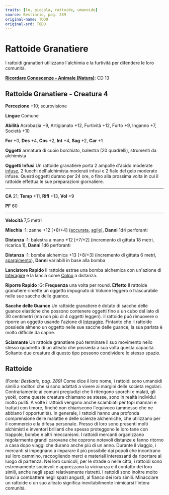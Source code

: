 ```yaml
---
traits: [ln, piccola, rattoide, umanoide]
source: Bestiario, pag. 289
original-name: TODO
original-srd: TODO
---
```


# Rattoide Granatiere

I rattoidi granatieri utilizzano l'alchimia e la furtività per difendere le loro
comunità.

**[Ricordare Conoscenze - Animale (Natura)](/azioni/ricordare-conoscenze)**: CD
13

## Rattoide Granatiere - Creatura 4

**Percezione** +10; scurovisione

**Lingue** Comune

**Abilità** Acrobazia +9, Artigianato +12, Furtività +12, Furto +9, Inganno +7,
Società +10

**For** +0, **Des** +4, **Cos** +2, **Int** +4, **Sag** +2, **Car** +1

**Oggetti** armatura di cuoio borchiato, balestra (20 quadrelli), strumenti da
alchimista

**Oggetti Infusi** Un rattoide granatiere porta 2 ampolle d'acido moderate
[infuse](/tratti/infuso), 2 fuochi dell'alchimista moderati infusi e 2 fiale del
gelo moderate infuse. Questi oggetti durano per 24 ore, o fino alla prossima
volta in cui il rattoide effettua le sue preparazioni giornaliere.

---

**CA** 21; **Temp** +11, **Rifl** +13, **Vol** +9

**PF** 60

---

**Velocità** 7,5 metri

**Mischia** :1: zanne +12 \[+8/+4] ([accurata](/tratti/accurata),
[agile](/tratti/agile)), **Danni** 1d4 perforanti

**Distanza** :1: balestra a mano +12 \[+7/+2] (incremento di gittata 18 metri,
ricarica 1), **Danni** 1d6 perforanti

**Distanza** :1: bomba alchemica +13 \[+8/+3] (incremento di gittata 6 metri,
[spargimento](/tratti/spargimento)), **Danni** variabili in base alla bomba

**Lanciatore Rapido** Il rattoide estrae una bomba alchemica con un'azione di
[Interagire](/azioni/interagire) e la lancia come [Colpo](/azioni/colpire) a
distanza.

**Riporre Rapido** :G: **Frequenza** una volta per round. **Effetto** Il
rattoide granatiere rimette un oggetto impugnato di Volume leggero o
trascurabile nelle sue sacche delle guance.

**Sacche delle Guance** Un rattoide granatiere è dotato di sacche delle guance
elastiche che possono contenere oggetti fino a un cubo del lato di 30 centimetri
(ma non più di 4 oggetti leggeri). Il rattoide può rimuovere o riporre un
oggetto usando l'azione di [Interagire](/azioni/interagire). Fintanto che il
rattoide possiede almeno un oggetto nelle sue sacche delle guance, la sua
parlata è molto difficile da capire.

**Sciamante** Un rattoide granatiere può terminare il suo movimento nello stesso
quadretto di un alleato che possieda a sua volta questa capacità. Soltanto due
creature di questo tipo possono condividere lo stesso spazio.

## **Rattoide**

_(Fonte: Bestiario, pag. 289)_ Come dice il loro nome, i rattoidi sono umanoidi
simili a roditori che si sono adattati a vivere ai margini delle società
regolari. Contrariamente ai comuni pregiudizi che li ritengono sporchi e malati,
gli ysoki, come queste creature chiamano se stesse, sono in realtà individui
molto puliti. A volte i rattoidi vengono anche scambiati per topi mannari e
trattati con timore, finché non chiariscono l'equivoco (ammesso che ne abbiano
l'opportunità). In generale, i rattoidi hanno una profonda comprensione delle
malattie e delle scienze alchemiche, che utilizzano per il commercio e la difesa
personale. Presso di loro sono presenti molti alchimisti e inventori brillanti
che spesso proteggono le loro tane con trappole, bombe e altri meccanismi. I
rattoidi mercanti organizzano regolarmente grandi carovane che coprono notevoli
distanze e fanno ritorno a casa dopo viaggi che durano anche più di un anno.
Durante il viaggio, i mercanti si impegnano a imparare il più possibile dai
popoli che incontrano sul loro cammino, raccogliendo merci e materiali
interessanti da riportare al luogo di partenza. Nei loro cunicoli, per le strade
o nelle città, i rattoidi sono estremamente socievoli e apprezzano la vicinanza
e il contatto dei loro simili, anche negli spazi relativamente ristretti. I
rattoidi sono inoltre molto bravi a combattere negli spazi angusti, al fianco
dei loro simili. Minacciare un rattoide o un suo alleato significa
inevitabilmente inimicarsi l'intera comunità.
